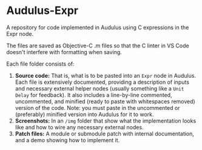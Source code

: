 # Audulus-Expr
A repository for code implemented in Audulus using C expressions in the Expr node.

The files are saved as Objective-C .m files so that the C linter in VS Code doesn't interfere with formatting when saving.

Each file folder consists of:

1. **Source code:** That is, what is to be pasted into an `Expr` node in Audulus. Each file is extensively documented, providing a description of inputs and necessary external helper nodes (usually something like a `Unit Delay` for feedback). It also includes a line-by-line commented, uncommented, and minified (ready to paste with whitespaces removed) version of the code. Note: you must paste in the uncommented or (preferably) minified version into Audulus for it to work.
2. **Screenshots:** In an `/img` folder that show what the implementation looks like and how to wire any necessary external nodes.
3. **Patch files:** A module or submodule patch with internal documentation, and a demo showing how to implement it.
